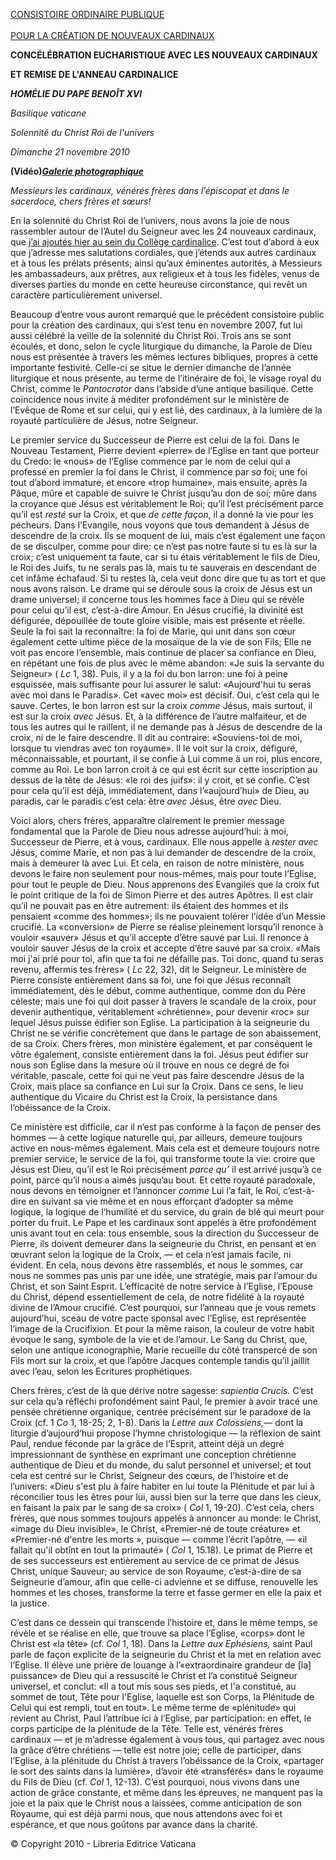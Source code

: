 [CONSISTOIRE ORDINAIRE PUBLIQUE \
\
POUR LA CRÉATION DE NOUVEAUX CARDINAUX](http://www.vatican.va/news_services/liturgy/2010/documents/ns_lit_doc_20101120_index-concistoro_fr.html)

**CONCÉLÉBRATION EUCHARISTIQUE AVEC LES NOUVEAUX CARDINAUX**

**ET REMISE DE L'ANNEAU CARDINALICE**

***HOMÉLIE DU PAPE BENOÎT XVI***

*Basilique vaticane*

*Solennité du Christ Roi de l'univers*

*Dimanche 21 novembre 2010*

**(Vidéo)*****[Galerie photographique](http://www.vatican.va/news_services/liturgy/photogallery/2010/20101121/index.html)***

*Messieurs les cardinaux,* *vénérés frères dans l’épiscopat et dans le sacerdoce,* *chers frères et sœurs!*

En la solennité du Christ Roi de l’univers, nous avons la joie de nous rassembler autour de l’Autel du Seigneur avec les 24 nouveaux cardinaux, que [j’ai ajoutés hier au sein du Collège cardinalice](/content/benedict-xvi/fr/homilies/2010/documents/hf_ben-xvi_hom_20101120_concistoro.html). C’est tout d’abord à eux que j’adresse mes salutations cordiales, que j’étends aux autres cardinaux et à tous les prélats présents; ainsi qu’aux éminentes autorités, à Messieurs les ambassadeurs, aux prêtres, aux religieux et à tous les fidèles, venus de diverses parties du monde en cette heureuse circonstance, qui revêt un caractère particulièrement universel.

Beaucoup d’entre vous auront remarqué que le précédent consistoire public pour la création des cardinaux, qui s’est tenu en novembre 2007, fut lui aussi célébré la veille de la solennité du Christ Roi. Trois ans se sont écoulés, et donc, selon le cycle liturgique du dimanche, la Parole de Dieu nous est présentée à travers les mêmes lectures bibliques, propres à cette importante festivité. Celle-ci se situe le dernier dimanche de l’année liturgique et nous présente, au terme de l’itinéraire de foi, le visage royal du Christ, comme le *Pantocrator* dans l’abside d’une antique basilique. Cette coïncidence nous invite à méditer profondément sur le ministère de l’Evêque de Rome et sur celui, qui y est lié, des cardinaux, à la lumière de la royauté particulière de Jésus, notre Seigneur.

Le premier service du Successeur de Pierre est celui de la foi. Dans le Nouveau Testament, Pierre devient «pierre» de l’Eglise en tant que porteur du Credo: le «nous» de l’Eglise commence par le nom de celui qui a professé en premier la foi dans le Christ, il commence par *sa* foi; une foi tout d’abord immature, et encore «trop humaine», mais ensuite, après la Pâque, mûre et capable de suivre le Christ jusqu’au don de soi; mûre dans la croyance que Jésus est véritablement le Roi; qu’il l’est précisément parce qu’il est *resté* sur la Croix, et que *de cette façon*, il a donné la vie pour les pécheurs. Dans l’Evangile, nous voyons que tous demandent à Jésus de descendre de la croix. Ils se moquent de lui, mais c’est également une façon de se disculper, comme pour dire: ce n’est pas notre faute si tu es là sur la croix; c’est uniquement ta faute, car si tu étais véritablement le fils de Dieu, le Roi des Juifs, tu ne serais pas là, mais tu te sauverais en descendant de cet infâme échafaud. Si tu restes là, cela veut donc dire que tu as tort et que nous avons raison. Le drame qui se déroule sous la croix de Jésus est un drame universel; il concerne tous les hommes face à Dieu qui se révèle pour celui qu’il est, c’est-à-dire Amour. En Jésus crucifié, la divinité est défigurée, dépouillée de toute gloire visible, mais est présente et réelle. Seule la foi sait la reconnaître: la foi de Marie, qui unit dans son cœur également cette ultime pièce de la mosaïque de la vie de son Fils; Elle ne voit pas encore l’ensemble, mais continue de placer sa confiance en Dieu, en répétant une fois de plus avec le même abandon: «Je suis la servante du Seigneur» ( *Lc* 1, 38). Puis, il y a la foi du bon larron: une foi à peine esquissée, mais suffisante pour lui assurer le salut: «Aujourd'hui tu seras avec moi dans le Paradis». Cet «avec moi» est décisif. Oui, c’est cela qui le sauve. Certes, le bon larron est sur la croix *comme* Jésus, mais surtout, il est sur la croix *avec* Jésus. Et, à la différence de l’autre malfaiteur, et de tous les autres qui le raillent, il ne demande pas à Jésus de descendre de la croix, ni de le faire descendre. Il dit au contraire: «Souviens-toi de moi, lorsque tu viendras avec ton royaume». Il le voit sur la croix, défiguré, méconnaissable, et pourtant, il se confie à Lui comme à un roi, plus encore, comme au Roi. Le bon larron croit à ce qui est écrit sur cette inscription au dessus de la tête de Jésus: «le roi des juifs»: il y croit, et se confie. C’est pour cela qu’il est déjà, immédiatement, dans l’«aujourd’hui» de Dieu, au paradis, car le paradis c’est cela: être *avec* Jésus, être *avec* Dieu.

Voici alors, chers frères, apparaître clairement le premier message fondamental que la Parole de Dieu nous adresse aujourd’hui: à moi, Successeur de Pierre, et à vous, cardinaux. Elle nous appelle à *rester avec* Jésus, comme Marie, et non pas à lui demander de descendre de la croix, mais à demeurer là avec Lui. Et cela, en raison de notre ministère, nous devons le faire non seulement pour nous-mêmes, mais pour toute l’Eglise, pour tout le peuple de Dieu. Nous apprenons des Evangiles que la croix fut le point critique de la foi de Simon Pierre et des autres Apôtres. Il est clair qu’il ne pouvait pas en être autrement: ils étaient des hommes et ils pensaient «comme des hommes»; ils ne pouvaient tolérer l’idée d’un Messie crucifié. La «conversion» de Pierre se réalise pleinement lorsqu’il renonce à vouloir «sauver» Jésus et qu’il accepte d’être sauvé par Lui. Il renonce à vouloir sauver Jésus de la croix et accepte d’être sauvé par sa croix. «Mais moi j'ai prié pour toi, afin que ta foi ne défaille pas. Toi donc, quand tu seras revenu, affermis tes frères» ( *Lc* 22, 32), dit le Seigneur. Le ministère de Pierre consiste entièrement dans sa foi, une foi que Jésus reconnaît immédiatement, dès le début, comme authentique, comme don du Père céleste; mais une foi qui doit passer à travers le scandale de la croix, pour devenir authentique, véritablement «chrétienne», pour devenir «roc» sur lequel Jésus puisse édifier son Eglise. La participation à la seigneurie du Christ ne se vérifie concrètement que dans le partage de son abaissement, de sa Croix. Chers frères, mon ministère également, et par conséquent le vôtre également, consiste entièrement dans la foi. Jésus peut édifier sur nous son Eglise dans la mesure où il trouve en nous ce degré de foi véritable, pascale, cette foi qui ne veut pas faire descendre Jésus de la Croix, mais place sa confiance en Lui sur la Croix. Dans ce sens, le lieu authentique du Vicaire du Christ est la Croix, la persistance dans l’obéissance de la Croix.

Ce ministère est difficile, car il n’est pas conforme à la façon de penser des hommes — à cette logique naturelle qui, par ailleurs, demeure toujours active en nous-mêmes également. Mais cela est et demeure toujours notre premier service, le service de la foi, qui transforme toute la vie: croire que Jésus est Dieu, qu’il est le Roi précisément *parce qu’* il est arrivé jusqu’à ce point, parce qu’il nous a aimés jusqu’au bout. Et cette royauté paradoxale, nous devons en témoigner et l’annoncer *comme* Lui l’a fait, le Roi, c’est-à-dire en suivant sa vie même et en nous efforçant d’adopter sa même logique, la logique de l’humilité et du service, du grain de blé qui meurt pour porter du fruit. Le Pape et les cardinaux sont appelés à être profondément unis avant tout en cela: tous ensemble, sous la direction du Successeur de Pierre, ils doivent demeurer dans la seigneurie du Christ, en pensant et en œuvrant selon la logique de la Croix, — et cela n’est jamais facile, ni évident. En cela, nous devons être rassemblés, et nous le sommes, car nous ne sommes pas unis par une idée, une stratégie, mais par l’amour du Christ, et son Saint Esprit. L’efficacité de notre service à l’Eglise, l’Epouse du Christ, dépend essentiellement de cela, de notre fidélité à la royauté divine de l’Amour crucifié. C’est pourquoi, sur l’anneau que je vous remets aujourd’hui, sceau de votre pacte sponsal avec l’Eglise, est représentée l’image de la Crucifixion. Et pour la même raison, la couleur de votre habit évoque le sang, symbole de la vie et de l’amour. Le Sang du Christ, que, selon une antique iconographie, Marie recueille du côté transpercé de son Fils mort sur la croix, et que l’apôtre Jacques contemple tandis qu’il jaillit avec l’eau, selon les Ecritures prophétiques.

Chers frères, c’est de là que dérive notre sagesse: *sapientia Crucis.* C’est sur cela qu’a réfléchi profondément saint Paul, le premier à avoir tracé une pensée chrétienne organique, centrée précisément sur le paradoxe de la Croix (cf. 1 *Co* 1, 18-25; 2, 1-8). Dans la *Lettre aux Colossiens,*— dont la liturgie d’aujourd’hui propose l’hymne christologique — la réflexion de saint Paul, rendue féconde par la grâce de l’Esprit, atteint déjà un degré impressionnant de synthèse en exprimant une conception chrétienne authentique de Dieu et du monde, du salut personnel et universel; et tout cela est centré sur le Christ, Seigneur des cœurs, de l’histoire et de l’univers: «Dieu s'est plu à faire habiter en lui toute la Plénitude et par lui à réconcilier tous les êtres pour lui, aussi bien sur la terre que dans les cieux, en faisant la paix par le sang de sa croix» ( *Col* 1, 19-20). C’est cela, chers frères, que nous sommes toujours appelés à annoncer au monde: le Christ, «image du Dieu invisible», le Christ, «Premier-né de toute créature» et «Premier-né d'entre les morts », puisque — comme l’écrit l’apôtre, — «il fallait qu'il obtînt en tout la primauté» ( *Col* 1, 15.18). Le primat de Pierre et de ses successeurs est entièrement au service de ce primat de Jésus Christ, unique Sauveur; au service de son Royaume, c’est-à-dire de sa Seigneurie d’amour, afin que celle-ci advienne et se diffuse, renouvelle les hommes et les choses, transforme la terre et fasse germer en elle la paix et la justice.

C’est dans ce dessein qui transcende l’histoire et, dans le même temps, se révèle et se réalise en elle, que trouve sa place l’Eglise, «corps» dont le Christ est «la tête» (cf. *Col* 1, 18). Dans la *Lettre aux Ephésiens,* saint Paul parle de façon explicite de la seigneurie du Christ et la met en relation avec l’Eglise. Il élève une prière de louange à l’«extraordinaire grandeur de \[la\] puissance» de Dieu qui a ressuscité le Christ et l’a constitué Seigneur universel, et conclut: «Il a tout mis sous ses pieds, et l'a constitué, au sommet de tout, Tête pour l'Eglise, laquelle est son Corps, la Plénitude de Celui qui est rempli, tout en tout». Le même terme de «plénitude» qui revient au Christ, Paul l’attribue ici à l’Eglise, par participation: en effet, le corps participe de la plénitude de la Tête. Telle est, vénérés frères cardinaux — et je m’adresse également à vous tous, qui partagez avec nous la grâce d’être chrétiens — telle est notre joie; celle de participer, dans l’Eglise, à la plénitude du Christ à travers l’obéissance de la Croix, «partager le sort des saints dans la lumière», d’avoir été «transférés» dans le royaume du Fils de Dieu (cf. *Col* 1, 12-13). C’est pourquoi, nous vivons dans une action de grâce constante, et même dans les épreuves, ne manquent pas la joie et la paix que le Christ nous a laissées, comme anticipation de son Royaume, qui est déjà parmi nous, que nous attendons avec foi et espérance, et que nous goûtons par avance dans la charité.

© Copyright 2010 - Libreria Editrice Vaticana